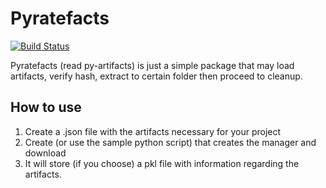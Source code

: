 # Pyratefacts
[![Build Status](https://travis-ci.org/fsan/pyratefacts.svg?branch=master)](https://travis-ci.org/fsan/pyratefacts)

Pyratefacts (read py-artifacts) is just a simple package that may load artifacts, verify hash, extract to certain folder then proceed to cleanup.

## How to use

1. Create a .json file with the artifacts necessary for your project
1. Create (or use the sample python script) that creates the manager and download
1. It will store (if you choose) a pkl file with information regarding the artifacts.

